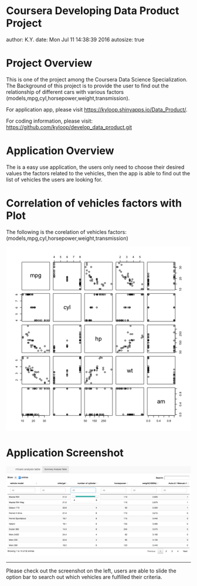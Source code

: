 Coursera Developing Data Product Project
========================================================
author: K.Y.
date: Mon Jul 11 14:38:39 2016
autosize: true

Project Overview
========================================================

This is one of the project among the Coursera Data Science Specialization. The Background of this project is to provide the user to find out the relationship of different cars with various factors (models,mpg,cyl,horsepower,weight,transmission).

For application app, please visit
 <https://kyloop.shinyapps.io/Data_Product/>.

For coding information, please visit:
 <https://github.com/kyloop/develop_data_product.git>


Application Overview
========================================================

The is a easy use application, the users only need to choose their desired values the factors related to the vehicles, then the app is able to find out the list of vehicles the users are looking for.


Correlation of vehicles factors with Plot
========================================================

The following is the corelation of vehicles factors: (models,mpg,cyl,horsepower,weight,transmission)

![plot of chunk unnamed-chunk-1](DevelopDataProduct-figure/unnamed-chunk-1-1.png)

Application Screenshot
========================================================

![alt text](SS1.png)
***
Please check out the screenshot on the left, users are able to slide the option bar to search out which vehicles are fulfilled their criteria.
